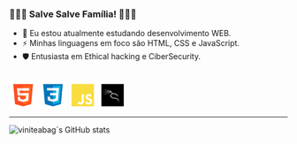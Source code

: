 ### 👩🏻‍💻 Salve Salve Família! 👩🏻‍💻

- 🤔 Eu estou atualmente estudando desenvolvimento WEB.
- ⚡ Minhas linguagens em foco são HTML, CSS e JavaScript.
- 🛡️ Entusiasta em Ethical hacking e CiberSecurity.

<div style="display: inline_block"><br>
  <img align="center" alt="HTML-logo" height="50" src="https://github.com/viniteabag/viniteabag/blob/main/html.png">
  <img align="center" alt="CSS-logo" height="50" src="https://github.com/viniteabag/viniteabag/blob/main/css.png">
  <img align="center" alt="Js-logo" height="50" src="https://github.com/viniteabag/viniteabag/blob/main/js.png">
  <img align="center" alt="Js-logo" height="50" src="https://github.com/viniteabag/viniteabag/blob/main/kali.png">
  <hr>
</div> 
  
![viniteabag´s GitHub stats](https://github-readme-stats.vercel.app/api?username=viniteabag&count_private=true&count_private=true&show_icons=true&theme=merko)

